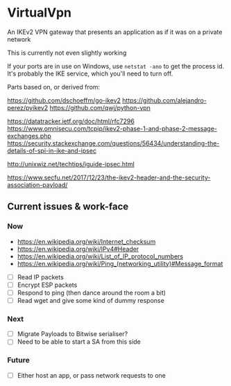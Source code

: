 # VirtualVpn

An IKEv2 VPN gateway that presents an application as if it was on a private network

This is currently not even slightly working

If your ports are in use on Windows, use `netstat -ano` to get the
process id. It's probably the IKE service, which you'll need to turn off.

Parts based on, or derived from:

https://github.com/dschoeffm/go-ikev2
https://github.com/alejandro-perez/pyikev2
https://github.com/qwj/python-vpn

https://datatracker.ietf.org/doc/html/rfc7296
https://www.omnisecu.com/tcpip/ikev2-phase-1-and-phase-2-message-exchanges.php
https://security.stackexchange.com/questions/56434/understanding-the-details-of-spi-in-ike-and-ipsec

http://unixwiz.net/techtips/iguide-ipsec.html

https://www.secfu.net/2017/12/23/the-ikev2-header-and-the-security-association-payload/

## Current issues & work-face

### Now

- https://en.wikipedia.org/wiki/Internet_checksum
- https://en.wikipedia.org/wiki/IPv4#Header
- https://en.wikipedia.org/wiki/List_of_IP_protocol_numbers
- https://en.wikipedia.org/wiki/Ping_(networking_utility)#Message_format


- [ ] Read IP packets
- [ ] Encrypt ESP packets
- [ ] Respond to ping (then dance around the room a bit)
- [ ] Read wget and give some kind of dummy response

### Next

- [ ] Migrate Payloads to Bitwise serialiser?
- [ ] Need to be able to start a SA from this side

### Future

- [ ] Either host an app, or pass network requests to one